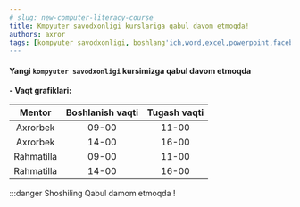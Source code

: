 ```yaml
---
# slug: new-computer-literacy-course
title: Kmpyuter savodxonligi kurslariga qabul davom etmoqda!
authors: axror
tags: [kompyuter savodxonligi, boshlang'ich,word,excel,powerpoint,facebook]
---
```


#### Yangi `kompyuter savodxonligi` kursimizga qabul davom etmoqda

**- Vaqt grafiklari:**

  | Mentor | Boshlanish vaqti | Tugash vaqti |
  |:------:|:----------------:|:------------:|
  | Axrorbek | 09-00 | 11-00 |
  | Axrorbek | 14-00 | 16-00 |
  | Rahmatilla | 09-00 | 11-00 |
  | Rahmatilla | 14-00 | 16-00 |

:::danger Shoshiling
Qabul damom etmoqda !